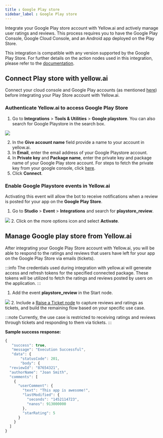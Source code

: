 ```yaml
---
title : Google Play store
sidebar_label : Google Play store
---
```


Integrate your Google Play store account with Yellow.ai and actively manage user ratings and reviews. This process requires you to have the Google Play Console, Google Cloud Console, and an Android app deployed on the Play Store.

This integration is compatible with any version supported by the Google Play Store. For further details on the action nodes used in this integration, please refer to the [documentation](https://developers.google.com/android-publisher/reply-to-reviews).

## Connect Play store with yellow.ai

Connect your cloud console and Google Play accounts (as mentioned [here](https://developers.google.com/android-publisher/getting_started)) before integrating your Play Store account with Yellow.ai. 
### Authenticate Yellow.ai to access Google Play Store

1. Go to **Integrations** > **Tools & Utilities** > **Google playstore**. You can also search for Google Playstore in the search box.

 ![](https://i.imgur.com/kXsKLox.png)

 2. In the **Give account name** field provide a name to your account in yellow.ai.
 3. In **Email**, enter the email address of your Google Playstore account.
 4. In **Private key** and **Package name**, enter the private key and package name of your Google Play store account. For steps to fetch the private key from your google console, click [here](https://www.iwantanelephant.com/blog/2020/11/17/how-to-configure-api-access-to-google-play-console/).
 5. Click **Connect**.
 
### Enable Google Playstore events in Yellow.ai

Activating this event will allow the bot to receive notifications when a review is posted for your app on the **Google Play Store**.
1. Go to **Studio** > **Event** > **Integrations** and search for **playstore_review**.

 ![](https://i.imgur.com/b42Ztir.png)
2. Click on the more options icon and select **Activate**.

## Manage Google play store from Yellow.ai

After integrating your Google Play Store account with Yellow.ai, you will be able to respond to the ratings and reviews that users have left for your app on the Google Play Store via emails (tickets).

:::info
The credentials used during integration with yellow.ai will generate access and refresh tokens for the specified connected package. These tokens will be utilized to fetch the ratings and reviews posted by users on the application.
:::

1. Add the event **playstore_review** in the Start node.

![](https://i.imgur.com/lx14ZkH.png)
2. Include a [Raise a Ticket node](https://docs.yellow.ai/docs/platform_concepts/studio/build/nodes/action-nodes#17-raise-ticket) to capture reviews and ratings as tickets, and build the remaining flow based on your specific use case.

:::note
Currently, the use case is restricted to receiving ratings and reviews through tickets and responding to them via tickets.
:::


**Sample success response:**

```js
{
   "success": true,
   "message": "Execution Successful",
   "data": {
       "statusCode": 201,
       "body": {
  "reviewId": "87654321",
  "authorName": "Joan Smith",
  "comments": [
    {
      "userComment": {
        "text": "This app is awesome!",
        "lastModified": {
          "seconds": "1452114723",
          "nanos": 913000000
        },
        "starRating": 5
      }
    }
  ]
}
```





